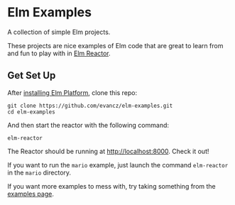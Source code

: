# Elm Examples

A collection of simple Elm projects.

These projects are nice examples of Elm code that are great to learn from and
fun to play with in [Elm Reactor][reactor].

[reactor]: https://github.com/elm-lang/elm-reactor

## Get Set Up

After [installing Elm Platform](http://elm-lang.org/Install.elm), clone this
repo:

```shell
git clone https://github.com/evancz/elm-examples.git
cd elm-examples
```

And then start the reactor with the following command:

```shell
elm-reactor
```

The Reactor should be running at [http://localhost:8000][localhost].
Check it out!

[localhost]: http://localhost:8000

If you want to run the `mario` example, just launch the command `elm-reactor` in the `mario` directory.

If you want more examples to mess with, try taking something from the
[examples page](http://elm-lang.org/Examples.elm).
